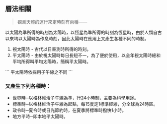 ## 曆法相關

> 觀測天體的運行來定時刻有兩種——

以太陽為準所得的時刻為太陽時，以恆星為準所得的時刻為恆星時，由於人類自古以來均以太陽時為作息時刻，因此太陽時在應用上又產生各種不同的時制。

1. 視太陽時 - 古代以日晷測時所得的時刻。
2. 平太陽時 - 由於視太陽時每日長短不一，為了便於使用，以全年視太陽時總和平均所得叫平均太陽時，簡稱平太陽時。

\`\`\`
平太陽時依採用子午線之不同
\`\`\`

### 又產生下列各種時：
- 世界時─以格林維治子午線為準，行24小時制，主要為科學用途。
- 標準時─以格林維治子午線為起點，每15度定1標準經線，分全球為24時區。
- 政令時─夏令時或日光節約時，在夏季將標準時撥快1小時。
- 地方平時─即本地平太陽時。